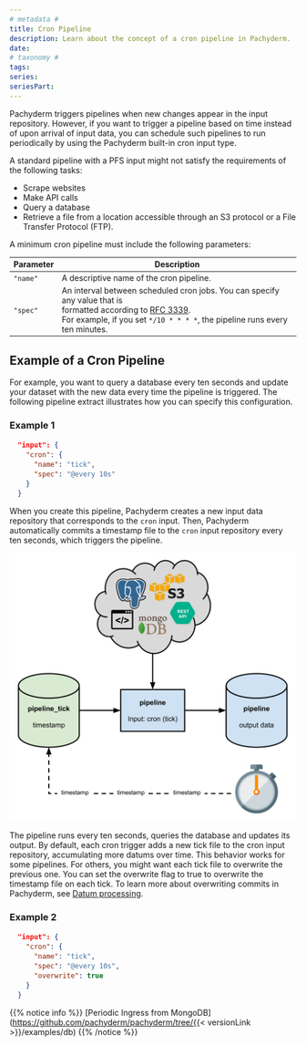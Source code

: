 ```yaml
---
# metadata # 
title: Cron Pipeline
description: Learn about the concept of a cron pipeline in Pachyderm. 
date: 
# taxonomy #
tags: 
series:
seriesPart:
--- 
```


Pachyderm triggers pipelines when new changes appear in the input repository.
However, if you want to trigger a pipeline based on time instead of upon
arrival of input data, you can schedule such pipelines to run periodically
by using the Pachyderm built-in cron input type.

A standard pipeline with a PFS input might not satisfy
the requirements of the following tasks:

- Scrape websites
- Make API calls
- Query a database
- Retrieve a file from a location accessible through an S3 protocol
or a File Transfer Protocol (FTP).

A minimum cron pipeline must include the following parameters:

| Parameter  | Description  |
| ---------- | ------------ |
| `"name"`   | A descriptive name of the cron pipeline. |
| `"spec"`   | An interval between scheduled cron jobs. You can specify any value that is <br> formatted according to [RFC 3339](https://www.ietf.org/rfc/rfc3339.txt). <br> For example, if you set `*/10 * * * *`, the pipeline runs every ten minutes. |

## Example of a Cron Pipeline

For example, you want to query a database every ten seconds and update your
dataset with the new data every time the pipeline is triggered. The following
pipeline extract illustrates how you can specify this configuration.

### Example 1 

```json
  "input": {
    "cron": {
      "name": "tick",
      "spec": "@every 10s"
    }
  }
```

When you create this pipeline, Pachyderm creates a new input data repository
that corresponds to the `cron` input. Then, Pachyderm automatically commits
a timestamp file to the `cron` input repository every ten seconds, which
triggers the pipeline.

![alt tag](../../../assets/images/cron1.png)

The pipeline runs every ten seconds, queries the database and updates its
output. By default, each cron trigger adds a new tick file to the cron input
repository, accumulating more datums over time. This behavior works for some
pipelines. For others, you might want each tick file to overwrite the
previous one. You can set the overwrite flag to true to overwrite the
timestamp file on each tick. To learn more about overwriting commits in
Pachyderm, see [Datum processing](../datum/index.md).

### Example 2

```json
  "input": {
    "cron": {
      "name": "tick",
      "spec": "@every 10s",
      "overwrite": true
    }
  }
```

{{% notice info %}}
    [Periodic Ingress from MongoDB](https://github.com/pachyderm/pachyderm/tree/{{< versionLink >}}/examples/db)
{{% /notice %}}
